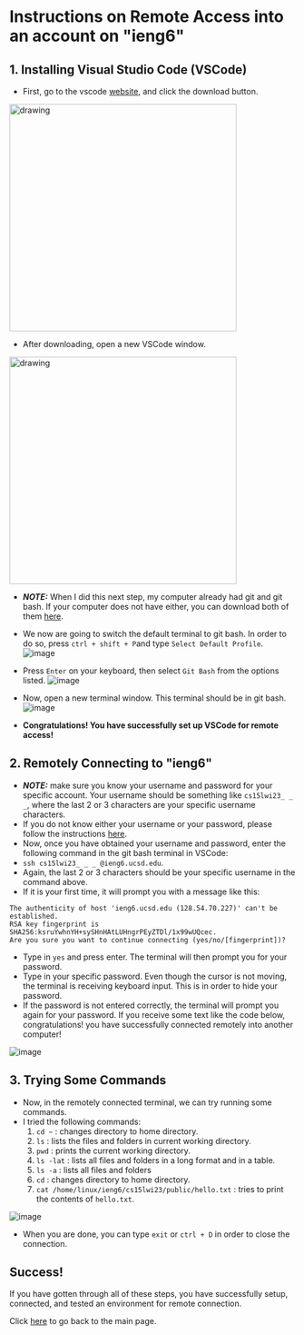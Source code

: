 # Instructions on Remote Access into an account on "ieng6"

## 1. Installing Visual Studio Code (VSCode)
- First, go to the vscode [website](https://code.visualstudio.com/), and click the download button.
<img src="https://user-images.githubusercontent.com/36450749/211910195-0732c7fb-37cd-4839-8201-39ead2903b92.png" alt="drawing" width="400">

- After downloading, open a new VSCode window. <br/>
<img src="https://user-images.githubusercontent.com/36450749/211910842-aa5105f5-5c9e-47bb-9a0c-d5987d44b8c1.png" alt="drawing" width="400">


- ***NOTE:*** When I did this next step, my computer already had git and git bash. If your computer does not have either, you can download both of them [here](https://gitforwindows.org/). 
- We now are going to switch the default terminal to git bash. In order to do so, press `ctrl + shift + P`and type `Select Default Profile`. <br/>
![image](https://user-images.githubusercontent.com/36450749/211911762-deb6dcae-c087-41ad-b694-47ebc7e59fc1.png)

- Press `Enter` on your keyboard, then select `Git Bash` from the options listed.
![image](https://user-images.githubusercontent.com/36450749/211912117-cf093ddd-7fe5-4b3f-be12-4808747fe717.png)

- Now, open a new terminal window. This terminal should be in git bash.
![image](https://user-images.githubusercontent.com/36450749/211912397-487e085e-a47b-4903-a20c-4a0b8bd6292a.png)

- **Congratulations! You have successfully set up VSCode for remote access!**

## 2. Remotely Connecting to "ieng6"
- ***NOTE:*** make sure you know your username and password for your specific account. Your username should be something like `cs15lwi23_ _ _`, where the last 2 or 3 characters are your specific username characters.
- If you do not know either your username or your password, please follow the instructions [here](https://docs.google.com/document/d/1hs7CyQeh-MdUfM9uv99i8tqfneos6Y8bDU0uhn1wqho/edit).
- Now, once you have obtained your username and password, enter the following command in the git bash terminal in VSCode: 
- `ssh cs15lwi23_ _ _ @ieng6.ucsd.edu`.
- Again, the last 2 or 3 characters should be your specific username in the command above.
- If it is your first time, it will prompt you with a message like this:
```
The authenticity of host 'ieng6.ucsd.edu (128.54.70.227)' can't be established.
RSA key fingerprint is SHA256:ksruYwhnYH+sySHnHAtLUHngrPEyZTDl/1x99wUQcec.
Are you sure you want to continue connecting (yes/no/[fingerprint])? 
```
- Type in `yes` and press enter. The terminal will then prompt you for your password.
- Type in your specific password. Even though the cursor is not moving, the terminal is receiving keyboard input. This is in order to hide your password.
- If the password is not entered correctly, the terminal will prompt you again for your password. If you receive some text like the code below, congratulations! you have successfully connected remotely into another computer!

![image](https://user-images.githubusercontent.com/36450749/211918531-4d259064-6d7b-459d-8601-c7f0640039cf.png)

## 3. Trying Some Commands
- Now, in the remotely connected terminal, we can try running some commands.
- I tried the following commands:
  1. `cd ~` : changes directory to home directory.
  2. `ls` : lists the files and folders in current working directory.
  3. `pwd` : prints the current working directory.
  4. `ls -lat` : lists all files and folders in a long format and in a table.
  5. `ls -a` : lists all files and folders
  6. `cd` : changes directory to home directory.
  7. `cat /home/linux/ieng6/cs15lwi23/public/hello.txt` : tries to print the contents of `hello.txt`.

![image](https://user-images.githubusercontent.com/36450749/211920047-389c12e3-85c3-47fe-8f7c-0ec52f9c506c.png)

- When you are done, you can type `exit` or `ctrl + D` in order to close the connection.

## Success!
If you have gotten through all of these steps, you have successfully setup, connected, and tested an environment for remote connection.


Click [here](https://gregoryweber.github.io/cse15l-lab-reports/) to go back to the main page.

